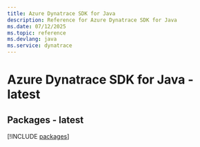 ```yaml
---
title: Azure Dynatrace SDK for Java
description: Reference for Azure Dynatrace SDK for Java
ms.date: 07/12/2025
ms.topic: reference
ms.devlang: java
ms.service: dynatrace
---
```

# Azure Dynatrace SDK for Java - latest
## Packages - latest
[!INCLUDE [packages](dynatrace-index.md)]